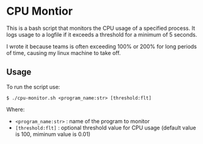 # CPU Montior

This is a bash script that monitors the CPU usage of a specified process. It logs usage to a logfile if it exceeds a threshold for a minimum of 5 seconds.

I wrote it because teams is often exceeding 100% or 200% for long periods of time, causing my linux machine to take off.

## Usage

To run the script use:

`$ ./cpu-monitor.sh <program_name:str> [threshold:flt]`

Where:
- `<program_name:str>` : name of the program to monitor
- `[threshold:flt]` : optional threshold value for CPU usage (default value is 100, miminum value is 0.01)